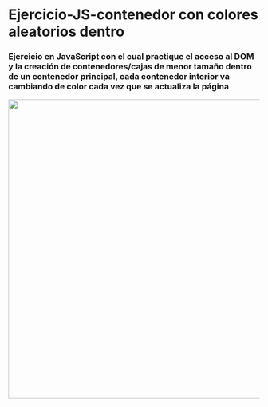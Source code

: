 # Ejercicio-JS-contenedor con colores aleatorios dentro

### Ejercicio en JavaScript con el cual practique el acceso al DOM y la creación de contenedores/cajas  de menor tamaño dentro de un contenedor principal, cada contenedor interior va cambiando de color cada vez que se actualiza la página

<p align="center" >
 
 <img src="https://github.com/DanielDW23/Ejercicio-JS-contenedor/assets/126791645/3c55a9b0-470d-4521-a501-03ec84e63aab" width="600" />
  

</p>
